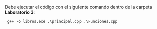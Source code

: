 Debe ejecutar el código con el siguiente comando dentro de la carpeta **Laboratorio 3**:

```
 g++ -o libros.exe .\principal.cpp .\Funciones.cpp
```
